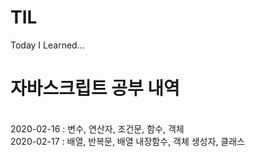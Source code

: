 # TIL
Today I Learned...


# 자바스크립트 공부 내역 
<br>
2020-02-16 : 변수, 연산자, 조건문, 함수, 객체
<br>
2020-02-17 : 배열, 반복문, 배열 내장함수, 객체 생성자, 클래스